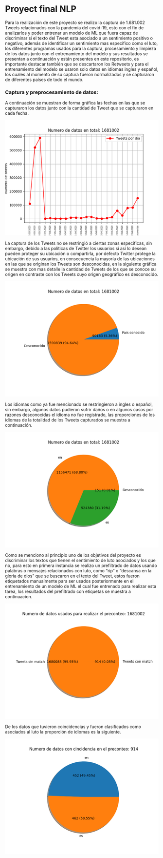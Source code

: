 # Proyect final NLP

Para la realización de este proyecto se realizo la captura de 1.681.002 Tweets relacionados con la pandemia del covid-19, esto con el fin de analizarlos y poder entrenar un modelo de ML que fuera capaz de discriminar si el texto del Tweet esta asociado a un sentimiento positivo o negativo, además de identificar un sentimiento mas especifico como el luto, los diferentes programas usados para la captura, procesamiento y limpieza de los datos junto con el entrenamiento del modelo y sus resultados se presentan a continuación y están presentes en este repositorio, es importante destacar también que se descartaron los Retweets y para el entrenamiento del modelo se usaron solo datos en idiomas ingles y español, los cuales al momento de su captura fueron normalizados y se capturaron de diferentes países de todo el mundo.

### Captura y preprocesamiento de datos:

A continuación se muestran de forma gráfica las fechas en las que se capturaron los datos junto con la cantidad de Tweet que se capturaron en cada fecha.

![Fechas de captura](captura_de_datos/graficas_datos/arregaldos/0_analisis_fechas.png)

La captura de los Tweets no se restringió a ciertas zonas especificas, sin embargo, debido a las políticas de Twitter los usuarios si así lo desean pueden proteger su ubicación o compartirla, por defecto Twitter protege la ubicación de sus usuarios, en consecuencia la mayoría de las ubicaciones en las que se originan los Tweets son desconocidas, en la siguiente gráfica se muestra con mas detalle la cantidad de Tweets de los que se conoce su origen en contraste con los Tweets cuyo origen geográfico es desconocido.

![Paises desconocidos vs conocidos](captura_de_datos/graficas_datos/arregaldos/0_analisis_paises.png)

Los idiomas como ya fue mencionado se restringieron a ingles o español, sin embargo, algunos datos pudieron sufrir daños o en algunos casos por razones desconocidas el idioma no fue registrado, las proporciones de los idiomas de la totalidad de los Tweets capturados se muestra a continuación.

![Proporcion de idiomas](captura_de_datos/graficas_datos/arregaldos/0_analisis_idiomas.png)

Como se menciono al principio uno de los objetivos del proyecto es discriminar los textos que tienen el sentimiento de luto asociados y los que no, para esto en primera instancia se realizo un prefiltrado de datos usando palabras o mensajes relacionados con luto, como “rip” o “descansa en la gloria de dios” que se buscaron en el texto del Tweet, estos fueron etiquetados manualmente para ser usados posteriormente en el entrenamiento de un modelo de ML el cual fue entrenado para realizar esta tarea, los resultados del prefiltrado con etiquetas se muestra a continuacion.

![Datos prefiltrado luto](captura_de_datos/graficas_datos/arregaldos/0_analisis_preconteo_mourning.png)

De los datos que tuvieron coincidencias y fueron clasificados como asociados al luto la proporción de idiomas es la siguiente.

![Proporcion de idiomas datos prefiltrado luto](captura_de_datos/graficas_datos/arregaldos/0_analisis_idiomas_preconteo_mourning.png)

